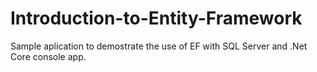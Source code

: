 # Introduction-to-Entity-Framework
Sample aplication to demostrate the use of EF with SQL Server and .Net Core console app.
